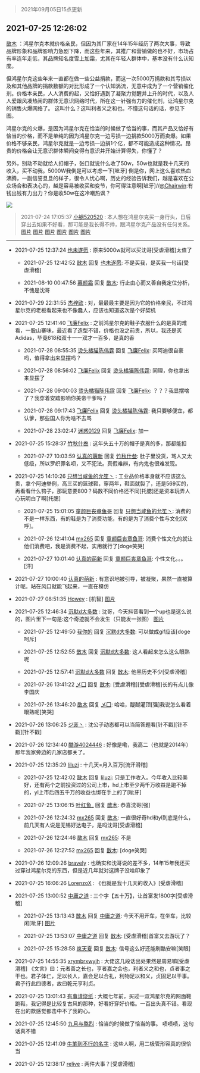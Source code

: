 > 2021年09月05日15点更新
<link rel="stylesheet" href="https://cdn.jsdelivr.net/gh/taotie6/sampleJSON@main/css/photo_show.css">


 ## 2021-07-25 12:26:02 

 [㪚木](https://www.coolapk.com/feed/28657595?shareKey=NjUwN2Q4MDAwNDFjNjEzMTc4MjQ~) ：鸿星尔克本就价格亲民，但因为其厂家在14年15年经历了两次大事，导致品牌形象和品牌影响力急剧下降，而这些年来，其推广和营销做的也不好，市场占有率连年走低，其品牌知名度雪上加霜，尤其在年轻人群体中，基本没有什么认知度。

但鸿星尔克这些年来一直都在做一些公益捐款<!--break-->，而这一次5000万捐款和其亏损以及和其他品牌的捐款数额的对比形成了一个认知涡流，无意中成为了一个营销催化剂。价格本亲民，人人消费的起，又恰好遇到了凝聚力觉醒并上升的时代，以及人人爱跟风凑热闹的群体无意识网络时代，所在这一针强有力的催化剂，让鸿星尔克的销售火爆网络了。
这叫什么？这叫利者义之和也。不懂这句话的话，参见下图。

鸿星尔克的火爆，是因为鸿星尔克在恰当的时候做了恰当的事，而其产品又恰好有恰当的价格，而不是单纯的因为鸿星尔克一边亏损一边捐款5000万而卖爆。如果价格不够亲民，鸿星尔克就是一边亏损一边捐1个亿，都不可能造成这种情况。昂贵的价格会让无意识群体瞬间变得有意识并开始计算得失，你懂了？

另外，别动不动就给人扣帽子，张口就说什么收了50w，50w也就是我十几天的收入，买不动我。5000W我倒是可以考虑一下[呲牙]
倒是你，网上这么喜欢热血沸腾，一副信誓旦旦的样子，很令人忧心啊，历史的经验告诉我们，越是喜欢在公众场合和表决心的，越是容易被收买和变节，你可得注意啊[呲牙]//<a class="feed-link-uname" href="/u/Chairwin">@Chairwin</a>:有钱出钱有力出力？你是收50w在这冷嘲热讽？ 

<div class="album">
<img class="img-item" src="http://image.coolapk.com/feed/2021/0725/12/1081091_502af9a1_7143_9553@2160x2340.png" />
</div>

> 2021-07-24 17:05:37 
> [小钢520520](https://www.coolapk.com/feed/28641848?shareKey=ZjU3NDFmYTcwZjFjNjEzMTc4MjQ~) : 本人想在鸿星尔克买一身行头，日后穿出去如果不好看，那可能是我长得不帅，跟鸿星尔克产品没有任何关系。 
[图片](http://image.coolapk.com/feed/2021/0724/17/1611525_0cdef646_7420_3121@720x922.jpeg)
[图片](http://image.coolapk.com/feed/2021/0724/17/1611525_e5562ea2_7420_3123@1170x1258.jpeg)
[图片](http://image.coolapk.com/feed/2021/0724/17/1611525_3a763d80_7420_3127@1080x2400.jpeg)
[图片](http://image.coolapk.com/feed/2021/0724/17/1611525_df5428a7_7420_313@1051x315.jpeg)
[图片](http://image.coolapk.com/feed/2021/0724/17/1611525_8d9e7d4a_7420_3132@1080x317.jpeg)
[图片](http://image.coolapk.com/feed/2021/0724/17/1611525_73ffcc61_7420_3134@1080x510.jpeg)

 ------- 

- 2021-07-25 12:37:24 [也未遂愿](uid=3056500) : 原来5000w就可以买沈哥[受虐滑稽]太值了 

    - 2021-07-25 12:42:52 [㪚木](uid=1081091) 回复 [也未遂愿](uid=3056500): 不是买我，是买我一句话[受虐滑稽] 

    - 2021-08-10 00:47:56 [慕颜霜](uid=3801065) 回复 [㪚木](uid=1081091): 行止由心而又善自我定位分析，不愧是沈哥 

- 2021-07-29 22:31:55 [杰梓欧](uid=1860684) : 对，最最最主要是因为它的价格亲民，不过鸿星尔克的老板看起来也不像蠢人，应该也知道这次是个好契机 

- 2021-07-25 12:41:40 [飞廉Felix](uid=900024) : 之前鸿星尔克的鞋子衣服什么的是真的难看，一股山寨味，最近看了造型不错，价格也没之前贵，所以，我还是买Adidas，毕竟618和双十一一双才一百多，是真的香 

    - 2021-07-28 08:55:35 [烫头橘猫陈伟霆](uid=4062846) 回复 [飞廉Felix](uid=900024): 买阿迪很自豪吗，值得拿出来显摆吗？ 

    - 2021-07-28 08:56:02 [飞廉Felix](uid=900024) 回复 [烫头橘猫陈伟霆](uid=4062846): 同理，你也拿出来显摆了 

    - 2021-07-28 09:00:03 [烫头橘猫陈伟霆](uid=4062846) 回复 [飞廉Felix](uid=900024): ？？？我显摆啥了？我穿着安踏影响你美帝干爹吗？ 

    - 2021-07-28 09:17:43 [飞廉Felix](uid=900024) 回复 [烫头橘猫陈伟霆](uid=4062846): 我只要够便宜，都认爹，那些国人你为啥不去骂 

    - 2021-07-28 23:02:47 [迷惑0129](uid=3363550) 回复 [飞廉Felix](uid=900024): 加一 

- 2021-07-25 15:28:37 [竹秋什叁](uid=2319428) : 这年头五十万的帽子是真的多，那都能扣 

    - 2021-07-27 10:03:59 [认真的萌新](uid=1542914) 回复 [竹秋什叁](uid=2319428): 肚子里没货，骂人又太低级，所以罗织罪名呗，又不犯法。真假难辨，有内鬼也很难发现。 

- 2021-07-25 14:10:26 [只想当咸鱼的允笙丶](uid=3043447) : 工业品价格本身就不应该这么贵，拿个阿迪举例，高三买的篮球鞋，穿两年，鞋面就裂了，还是569买的，再看看什么钩子，那玩意要800？码数不同价格还不同[托腮]还是资本玩弄人心玩明白了啊[托腮] 

    - 2021-07-25 15:01:05 [童颜巨丧章鱼哥](uid=1861521) 回复 [只想当咸鱼的允笙丶](uid=3043447): 消费的不是一样东西，有的鞋是为了消费功能，有的是为了消费个性与文化[欢呼]。 

    - 2021-07-26 12:41:04 [mx265](uid=1039105) 回复 [童颜巨丧章鱼哥](uid=1861521): 消费个性文化的就让他们消费吧，我是消费不起，实用就行了[doge笑哭] 

    - 2021-07-27 10:01:40 [认真的萌新](uid=1542914) 回复 [童颜巨丧章鱼哥](uid=1861521): 个性文化。。。[汗] 

- 2021-07-27 10:00:40 [认真的萌新](uid=1542914) : 有意识地被引导，被凝聚，果然一直被算计呢。站在风口就能飞起来，一直在模仿 

- 2021-07-27 08:51:35 [Howey](uid=2814167) : [机智] [图片](http://image.coolapk.com/feed/2021/0727/08/2814167_9967c061_7094_4375@623x466.jpeg)

- 2021-07-25 12:46:34 [沉默d大多数](uid=3441191) : 沈哥，今天抖音看到一个up也是这么说的，图片里下一句是:这个奇迹就不会发生（只能发一张图） [图片](http://image.coolapk.com/feed/2021/0725/12/3441191_fb8c942f_8393_1225@1080x2248.jpeg)

    - 2021-07-25 12:49:50 [我你的](uid=3530668) 回复 [沉默d大多数](uid=3441191): 可以做成gif应该[doge呵斥] 

    - 2021-07-25 12:52:55 [㪚木](uid=1081091) 回复 [沉默d大多数](uid=3441191): 这人看起来怎么这么眼熟呢 

    - 2021-07-25 12:57:41 [沉默d大多数](uid=3441191) 回复 [㪚木](uid=1081091): 他黑历史不少[受虐滑稽] 

    - 2021-07-26 13:41:22 [乄囗](uid=759206) 回复 [㪚木](uid=1081091): [受虐滑稽][受虐滑稽]长的有点儿像李国庆 

    - 2021-07-26 13:46:20 [㪚木](uid=1081091) 回复 [乄囗](uid=759206): 哈哈，醍醐灌顶[强]我说怎么看着眼熟呢[笑哭] 

- 2021-07-26 13:06:25 [ジ衮丶](uid=494451) : 沈公子动态都可以当简答题看[针不戳][针不戳][针不戳] 

- 2021-07-26 12:34:40 [酷游4024446](uid=4024446) : 好像是嘞，我高二（也就是2014年）那年我家旁边的几家店都关了。 

- 2021-07-25 12:35:29 [liluzi](uid=3499639) : 十几天=月入百万[流汗滑稽] 

    - 2021-07-25 12:42:02 [㪚木](uid=1081091) 回复 [liluzi](uid=3499639): 只是工作收入。今年收入比较美好，还有两个之前投资过的公司上市，hd上市至少两千万收益是跑不掉的，yl上市后四五千万的收益也绑在手上的了[呲牙] 

    - 2021-07-25 13:06:15 [叶红鱼_](uid=728808) 回复 [㪚木](uid=1081091): 恭喜沈哥[强] 

    - 2021-07-26 12:24:32 [mx265](uid=1039105) 回复 [㪚木](uid=1081091): 一直很好奇hd和yl到底是什么，前几天有人说是无锡好达电子，是吗沈哥[受虐滑稽] 

    - 2021-07-26 12:24:46 [㪚木](uid=1081091) 回复 [mx265](uid=1039105): 不是 

    - 2021-07-26 12:27:52 [mx265](uid=1039105) 回复 [㪚木](uid=1081091): [doge笑哭] 

- 2021-07-26 12:09:26 [bravely](uid=624264) : 也确实和沈哥说的差不多，14年15年我还买过穿过鸿星尔克的东西，但是近几年就对这牌子没啥印象了 

- 2021-07-25 16:06:26 [LorenzoX](uid=645650) : 《也就是我十几天的收入》[受虐滑稽] 

- 2021-07-25 13:00:52 [中庸之道](uid=2894334) : 三个字【五十万】，让首富发1800字[受虐滑稽] 

    - 2021-07-25 13:13:43 [㪚木](uid=1081091) 回复 [中庸之道](uid=2894334): 今天不用开车，在坐车，比较闲[呲牙] [图片](http://image.coolapk.com/feed/2021/0725/13/1081091_d0168f38_9943_0953@576x326.gif)

    - 2021-07-25 13:53:07 [中庸之道](uid=2894334) 回复 [㪚木](uid=1081091): [受虐滑稽]首富又去游玩了？ 

    - 2021-07-25 15:28:58 [岚天夏](uid=1974131) 回复 [㪚木](uid=1081091): 信号这么好还能刷酷安嘛[笑眼] 

- 2021-07-25 14:55:35 [xrymbrxwyjh](uid=1710564) : 大佬这几段话出处果然是周易嘛[受虐滑稽]
《文言》曰：元者善之长也，亨者嘉之会也，利者义之和也，贞者事之干也。君子体仁，足以长人，嘉会足以合礼，利物足以和义，贞固足以干事。君子行此四德者，故曰乾元亨利贞。 

- 2021-07-25 13:01:43 [有事请烧纸](uid=1802946) : 大概七年前，买过一双鸿星尔克的网面鞋跑鞋，我记得是比较复古风的那种，好看好穿好价格。一百出头真不错。看现在出的款感觉都击中不了我的心。 

- 2021-07-25 12:45:50 [九月与熬烈](uid=1464806) : 恰当的时候做了恰当的事。
啧啧啧，这句话真不错 

- 2021-07-25 12:41:09 [牛笔到不行的名字](uid=2374460) : 这些人啊，用二极管形容真的很恰当 

- 2021-07-25 12:38:17 [relive](uid=1401589) : 两件大事？[受虐滑稽] 

